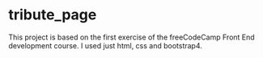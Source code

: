 # tribute_page
This project is based on the first exercise of the freeCodeCamp Front End development course.
I used just html, css and bootstrap4.
